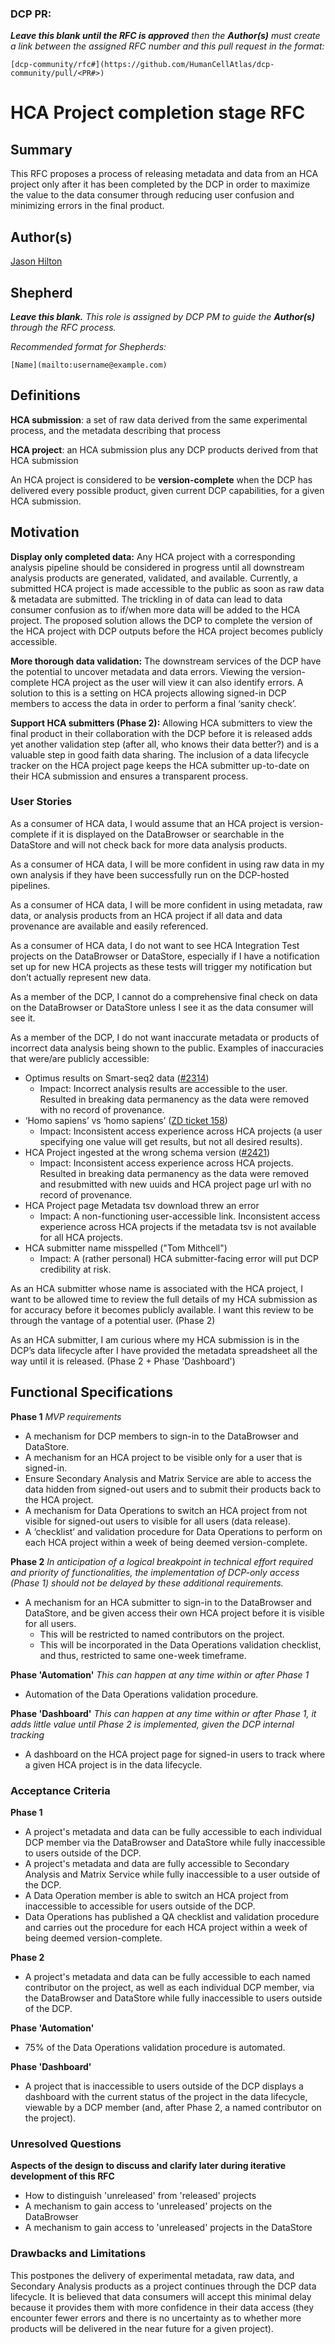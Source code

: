 ### DCP PR:

***Leave this blank until the RFC is approved** then the **Author(s)** must create a link between the assigned RFC number and this pull request in the format:*

`[dcp-community/rfc#](https://github.com/HumanCellAtlas/dcp-community/pull/<PR#>)`

# HCA Project completion stage RFC

## Summary

This RFC proposes a process of releasing metadata and data from an HCA project only after it has been completed by the DCP in order to maximize the value to the data consumer through reducing user confusion and minimizing errors in the final product.

## Author(s)

 [Jason Hilton](mailto:jahilton@stanford.edu)

## Shepherd
***Leave this blank.** This role is assigned by DCP PM to guide the **Author(s)** through the RFC process.*

*Recommended format for Shepherds:*

 `[Name](mailto:username@example.com)`

## Definitions

**HCA submission**: a set of raw data derived from the same experimental process, and the metadata describing that process

**HCA project**: an HCA submission plus any DCP products derived from that HCA submission

An HCA project is considered to be **version-complete** when the DCP has delivered every possible product, given current DCP capabilities, for a given HCA submission.

## Motivation

**Display only completed data:**
Any HCA project with a corresponding analysis pipeline should be considered in progress until all downstream analysis products are generated, validated, and available. Currently, a submitted HCA project is made accessible to the public as soon as raw data & metadata are submitted. The trickling in of data can lead to data consumer confusion as to if/when more data will be added to the HCA project. The proposed solution allows the DCP to complete the version of the HCA project with DCP outputs before the HCA project becomes publicly accessible.

**More thorough data validation:**
The downstream services of the DCP have the potential to uncover metadata and data errors. Viewing the version-complete HCA project as the user will view it can also identify errors. A solution to this is a setting on HCA projects allowing signed-in DCP members to access the data in order to perform a final ‘sanity check’.

**Support HCA submitters (Phase 2):**
Allowing HCA submitters to view the final product in their collaboration with the DCP before it is released adds yet another validation step (after all, who knows their data better?) and is a valuable step in good faith data sharing. The inclusion of a data lifecycle tracker on the HCA project page keeps the HCA submitter up-to-date on their HCA submission and ensures a transparent process.

### User Stories

As a consumer of HCA data, I would assume that an HCA project is version-complete if it is displayed on the DataBrowser or searchable in the DataStore and will not check back for more data analysis products.

As a consumer of HCA data, I will be more confident in using raw data in my own analysis if they have been successfully run on the DCP-hosted pipelines.

As a consumer of HCA data, I will be more confident in using metadata, raw data, or analysis products from an HCA project if all data and data provenance are available and easily referenced.

As a consumer of HCA data, I do not want to see HCA Integration Test projects on the DataBrowser or DataStore, especially if I have a notification set up for new HCA projects as these tests will trigger my notification but don’t actually represent new data.

As a member of the DCP, I cannot do a comprehensive final check on data on the DataBrowser or DataStore unless I see it as the data consumer will see it.

As a member of the DCP, I do not want inaccurate metadata or products of incorrect data analysis being shown to the public. 
Examples of inaccuracies that were/are publicly accessible:
- Optimus results on Smart-seq2 data ([#2314](https://github.com/HumanCellAtlas/data-store/issues/2314))
  - Impact: Incorrect analysis results are accessible to the user. Resulted in breaking data permanency as the data were removed with no record of provenance.
- ‘Homo sapiens’ vs ‘homo sapiens’ ([ZD ticket 158](https://humancellatlas.zendesk.com/agent/tickets/158))
  - Impact: Inconsistent access experience across HCA projects (a user specifying one value will get results, but not all desired results).
- HCA Project ingested at the wrong schema version ([#2421](https://github.com/HumanCellAtlas/data-store/issues/2421))
  - Impact: Inconsistent access experience across HCA projects. Resulted in breaking data permanency as the data were removed and resubmitted with new uuids and HCA project page url with no record of provenance.
- HCA Project page Metadata tsv download threw an error
  - Impact: A non-functioning user-accessible link. Inconsistent access experience across HCA projects if the metadata tsv is not available for all HCA projects.
- HCA submitter name misspelled ("Tom Mithcell")
  - Impact: A (rather personal) HCA submitter-facing error will put DCP credibility at risk.

As an HCA submitter whose name is associated with the HCA project, I want to be allowed time to review the full details of my HCA submission as for accuracy before it becomes publicly available. I want this review to be through the vantage of a potential user. (Phase 2)

As an HCA submitter, I am curious where my HCA submission is in the DCP’s data lifecycle after I have provided the metadata spreadsheet all the way until it is released. (Phase 2 + Phase 'Dashboard')

## Functional Specifications
**Phase 1**
*MVP requirements*
- A mechanism for DCP members to sign-in to the DataBrowser and DataStore.
- A mechanism for an HCA project to be visible only for a user that is signed-in.
- Ensure Secondary Analysis and Matrix Service are able to access the data hidden from signed-out users and to submit their products back to the HCA project.
- A mechanism for Data Operations to switch an HCA project from not visible for signed-out users to visible for all users (data release).
- A ‘checklist’ and validation procedure for Data Operations to perform on each HCA project within a week of being deemed version-complete.

**Phase 2**
*In anticipation of a logical breakpoint in technical effort required and priority of functionalities, the implementation of DCP-only access (Phase 1) should not be delayed by these additional requirements.*
- A mechanism for an HCA submitter to sign-in to the DataBrowser and DataStore, and be given access their own HCA project before it is visible for all users.
  - This will be restricted to named contributors on the project.
  - This will be incorporated in the Data Operations validation checklist, and thus, restricted to same one-week timeframe.

**Phase 'Automation'**
*This can happen at any time within or after Phase 1*
- Automation of the Data Operations validation procedure.

**Phase 'Dashboard'**
*This can happen at any time within or after Phase 1, it adds little value until Phase 2 is implemented, given the DCP internal tracking*
- A dashboard on the HCA project page for signed-in users to track where a given HCA project is in the data lifecycle.

### Acceptance Criteria

**Phase 1**
- A project's metadata and data can be fully accessible to each individual DCP member via the DataBrowser and DataStore while fully inaccessible to users outside of the DCP.
- A project's metadata and data are fully accessible to Secondary Analysis and Matrix Service while fully inaccessible to a user outside of the DCP.
- A Data Operation member is able to switch an HCA project from inaccessible to accessible for users outside of the DCP.
- Data Operations has published a QA checklist and validation procedure and carries out the procedure for each HCA project within a week of being deemed version-complete.

**Phase 2**
- A project's metadata and data can be fully accessible to each named contributor on the project, as well as each individual DCP member, via the DataBrowser and DataStore while fully inaccessible to users outside of the DCP.

**Phase 'Automation'**
- 75% of the Data Operations validation procedure is automated.

**Phase 'Dashboard'**
- A project that is inaccessible to users outside of the DCP displays a dashboard with the current status of the project in the data lifecycle, viewable by a DCP member (and, after Phase 2, a named contributor on the project).

### Unresolved Questions

**Aspects of the design to discuss and clarify later during iterative development of this RFC**
- How to distinguish 'unreleased' from 'released' projects
- A mechanism to gain access to 'unreleased' projects on the DataBrowser
- A mechanism to gain access to 'unreleased' projects in the DataStore

### Drawbacks and Limitations

This postpones the delivery of experimental metadata, raw data, and Secondary Analysis products as a project continues through the DCP data lifecycle. It is believed that data consumers will accept this minimal delay because it provides them with more confidence in their data access (they encounter fewer errors and there is no uncertainty as to whether more products will be delivered in the near future for a given project). 
